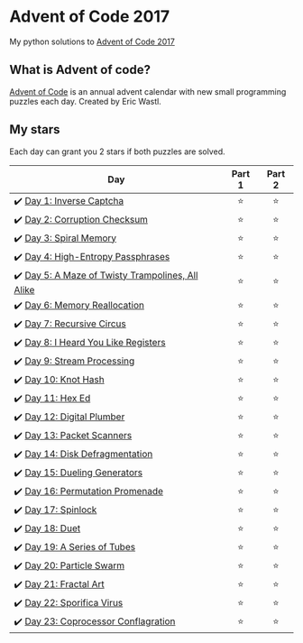 # Advent of Code 2017
My python solutions to [Advent of Code 2017](https://adventofcode.com/2017)

## What is Advent of code?
[Advent of Code](https://adventofcode.com/) is an annual advent calendar with new small programming puzzles each day. Created by Eric Wastl.

## My stars
Each day can grant you 2 stars if both puzzles are solved. 

| Day | Part 1 | Part 2 |
|---|:----:|:---:|
|✔️ [Day 1: Inverse Captcha](01) | ⭐️ | ⭐️ |
|✔️ [Day 2: Corruption Checksum](02) | ⭐️ | ⭐️ |
|✔️ [Day 3: Spiral Memory](03)| ⭐️ | ⭐️ |
|✔️ [Day 4: High-Entropy Passphrases](04) | ⭐️ | ⭐️ |
|✔️ [Day 5: A Maze of Twisty Trampolines, All Alike](05) | ⭐️ | ⭐️ |
|✔️ [Day 6: Memory Reallocation](06) | ⭐️ | ⭐️ |
|✔️ [Day 7: Recursive Circus](07) | ⭐️ | ⭐️ |
|✔️ [Day 8: I Heard You Like Registers](08) | ⭐️ | ⭐️ |
|✔️ [Day 9: Stream Processing](09) | ⭐️ | ⭐️ |
|✔️ [Day 10: Knot Hash](10) | ⭐️ | ⭐️ |
|✔️ [Day 11: Hex Ed](11) | ⭐️ | ⭐️ |
|✔️ [Day 12: Digital Plumber](12) | ⭐️ | ⭐️ |
|✔️ [Day 13: Packet Scanners](13) | ⭐️ | ⭐️ |
|✔️ [Day 14: Disk Defragmentation](14) | ⭐️ | ⭐️ |
|✔️ [Day 15: Dueling Generators](15) | ⭐️ | ⭐️ |
|✔️ [Day 16: Permutation Promenade](16) | ⭐️ | ⭐️ |
|✔️ [Day 17: Spinlock](17) | ⭐️ | ⭐️ |
|✔️ [Day 18: Duet](18) | ⭐️ | ⭐️ |
|✔️ [Day 19: A Series of Tubes](19) | ⭐️ | ⭐️ |
|✔️ [Day 20: Particle Swarm](20) | ⭐️ | ⭐️ |
|✔️ [Day 21: Fractal Art](21) | ⭐️ | ⭐️ |
|✔️ [Day 22: Sporifica Virus](22) | ⭐️ | ⭐️ |
|✔️ [Day 23: Coprocessor Conflagration](23) | ⭐️ | ⭐️ |
